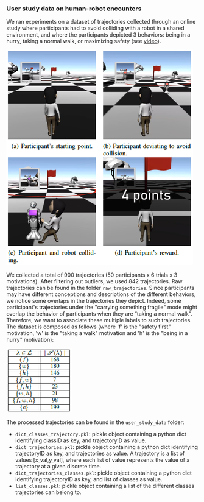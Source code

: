 ### User study data on human-robot encounters

We ran experiments on a dataset of trajectories collected through an online study where participants had to avoid colliding with a robot in a shared environment, and where the participants depicted 3 behaviors: being in a hurry, taking a normal walk, or maximizing safety (see [video](../video/video.mp4)).

![Alt text](../experiments_img/userstudy_data_screenshot.PNG)

We collected a total of 900 trajectories (50 participants x 6 trials x 3 motivations). After filtering out outliers, we used 842 trajectories. Raw trajectories can be found in the folder `raw_trajectories`.
Since participants may have different conceptions and descriptions of the different behaviors, we notice some overlaps in the trajectories they depict. Indeed, some participant's trajectories under the "carrying something fragile" mode might overlap the behavior of participants when they are “taking a normal walk”. Therefore, we want to associate these multiple labels to such trajectories.
The dataset is composed as follows (where 'f' is the "safety first" motivation, 'w' is the "taking a walk" motivation and 'h' is the "being in a hurry" motivation):

![Alt text](../experiments_img/userstudy_data_datacomposition.PNG)

The processed trajectories can be found in the `user_study_data` folder:
* `dict_classes_trajectory.pkl`: pickle object containing a python dict identifying classID as key, and trajectoryID as value.
* `dict_trajectories.pkl`: pickle object containing a python dict identifying trajectoryID as key, and trajectories as value. A trajectory is a list of values [x_val,y_val], where each list of value represents the value of a trajectory at a given discrete time.
* `dict_trajectories_classes.pkl`: pickle object containing a python dict identifying trajectoryID as key, and list of classes as value.
* `list_classes.pkl`: pickle object containing a list of the different classes trajectories can belong to.